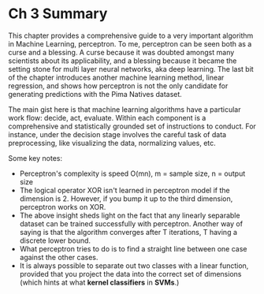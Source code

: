# Ch 3 Summary

This chapter provides a comprehensive guide to a very important algorithm in Machine Learning, perceptron.  To me, perceptron can be seen both as a curse and a blessing.  A curse because it was doubted amongst many scientists about its applicability, and a blessing because it became the setting stone for multi layer neural networks, aka deep learning.  The last bit of the chapter introduces another machine learning method, linear regression, and shows how perceptron is not the only candidate for generating predictions with the Pima Natives dataset.

The main gist here is that machine learning algorithms have a particular work flow: decide, act, evaluate.  Within each component is a comprehensive and statistically grounded set of instructions to conduct.  For instance, under the decision stage involves the careful task of data preprocessing, like visualizing the data, normalizing values, etc. 

Some key notes:

* Perceptron's complexity is speed O(mn), m = sample size, n = output size
* The logical operator XOR isn't learned in perceptron model if the dimension is 2.  However, if you bump it up to the third dimension, perceptron works on XOR.  
* The above insight sheds light on the fact that any linearly separable dataset can be trained successfully with perceptron.  Another way of saying is that the algorithm converges after T iterations, T having a discrete lower bound.  
* What perceptron tries to do is to find a straight line between one case against the other cases.  
* It is always possible to separate out two classes with a linear function, provided that you project the data into the correct set of dimensions (which hints at what **kernel classifiers** in **SVMs**.)